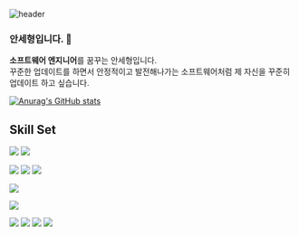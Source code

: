 
![header](https://capsule-render.vercel.app/api?type=waving&text=Anpopo's%20Repository%20🤔&animation=twinkling&height=180&color=timeGradient&reversal=true)  

### 안세형입니다. 👋

**소프트웨어 엔지니어**를 꿈꾸는 안세형입니다.
<br>
꾸준한 업데이트를 하면서 안정적이고 발전해나가는 소프트웨어처럼 제 자신을 꾸준히 업데이트 하고 싶습니다.

[![Anurag's GitHub stats](https://github-readme-stats.vercel.app/api?username=anpopo&theme=gruvbox&show_icons=true&hide_rank=false)](https://github.com/anuraghazra/github-readme-stats)

<!-- [![trophy](https://github-profile-trophy.vercel.app/?username=anpopo&theme=gruvbox&column=6&margin-w=10&rank=-C,-B)](https://github.com/ryo-ma/github-profile-trophy) -->

## Skill Set

<img src="https://img.shields.io/badge/java-white?style=for-the-badge&logo=openjdk&logoColor=black"/></a>
<img src="https://img.shields.io/badge/springboot-6DB33F?style=for-the-badge&logo=springboot&logoColor=white"/></a>

<img src="https://img.shields.io/badge/Hibernate-59666C?style=for-the-badge&logo=hibernate&logoColor=white"/></a>
<img src="https://img.shields.io/badge/mysql-4479A1?style=for-the-badge&logo=mysql&logoColor=white"/></a>
<img src="https://img.shields.io/badge/redis-E34F26?style=for-the-badge&logo=redis&logoColor=white"/></a>

<img src="https://img.shields.io/badge/gcp-ffffff?style=for-the-badge&logoColor=tomato&logo=googlecloud"/></a>

<img src="https://img.shields.io/badge/docker-2496ED?style=for-the-badge&logo=docker&logoColor=white"/></a>

<img src="https://img.shields.io/badge/git-F05032?style=for-the-badge&logo=git&logoColor=white"/></a>
<img src="https://img.shields.io/badge/jira-0052CC?style=for-the-badge&logo=jira&logoColor=white"/></a>
<img src="https://img.shields.io/badge/confluence-0052CC?style=for-the-badge&logo=confluence&logoColor=white"/></a>
<img src="https://img.shields.io/badge/bitbucket-0052CC?style=for-the-badge&logo=bitbucket&logoColor=white"/></a>



[comment]: <> (<img src="https://img.shields.io/badge/Notion-white?style=for-the-badge&logoColor=black&logo=notion"/></a>)
[comment]: <> (<img src="https://img.shields.io/badge/Teams-9900ff?style=for-the-badge&logoColor=white&logo=microsoftTeams"/></a>)
[comment]: <> (<img src="https://img.shields.io/badge/html5-E34F26?style=for-the-badge&logo=html5&logoColor=white"/></a>)
[comment]: <> (<img src="https://img.shields.io/badge/kubernetes-326CE5?style=for-the-badge&logo=kubernetes&logoColor=white"/></a>)
[comment]: <> (<img src="https://img.shields.io/badge/azure-0078D4?style=for-the-badge&logo=microsoftazure"/></a>)
[comment]: <> (<img src="https://img.shields.io/badge/JavaScript-F7DF1E?style=for-the-badge&logo=javascript&logoColor=white"/></a>)

[comment]: <> ([![Top Langs]&#40;https://github-readme-stats.vercel.app/api/top-langs/?username=anpopo&layout=compact&theme=onedark&langs_count=10&#41;]&#40;https://github.com/anuraghazra/github-readme-stats&#41;)

[comment]: <> ([![Hits]&#40;https://hits.seeyoufarm.com/api/count/incr/badge.svg?url=https%3A%2F%2Fgithub.com%2Fanpopo%2Fhit-counter&count_bg=%23BD3DC8&title_bg=%23555555&icon=github.svg&icon_color=%23E7E7E7&title=hits&edge_flat=false&#41;]&#40;https://hits.seeyoufarm.com&#41;)

[comment]: <> (![GitHub followers]&#40;https://img.shields.io/github/followers/anpopo?logo=github&#41;)
